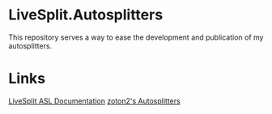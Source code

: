 # LiveSplit.Autosplitters

This repository serves a way to ease the development and publication of my autosplitters.

# Links

[LiveSplit ASL Documentation](https://github.com/LiveSplit/LiveSplit/blob/master/Documentation/Auto-Splitters.md)
[zoton2's Autosplitters](https://github.com/zoton2/LiveSplit.Scripts)
